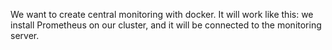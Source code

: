 We want to create central monitoring with docker. It will  work like this:  we install Prometheus on our cluster, and it will be connected to the monitoring server.   